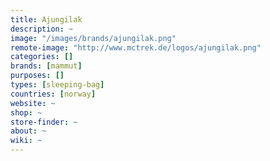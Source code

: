 ```yaml
---
title: Ajungilak
description: ~
image: "/images/brands/ajungilak.png"
remote-image: "http://www.mctrek.de/logos/ajungilak.png"
categories: []
brands: [mammut]
purposes: []
types: [sleeping-bag]
countries: [norway]
website: ~
shop: ~
store-finder: ~
about: ~
wiki: ~
---
```

